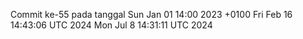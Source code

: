 Commit ke-55 pada tanggal Sun Jan 01 14:00 2023 +0100
Fri Feb 16 14:43:06 UTC 2024
Mon Jul  8 14:31:11 UTC 2024
